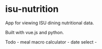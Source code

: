 # isu-nutrition
App for viewing ISU dining nutritional data.

Built with vue.js and python.

Todo
    - meal macro calculator
    - date select
    - 
